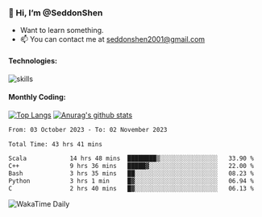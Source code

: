 ### 👋 Hi, I’m @SeddonShen
- Want to learn something.
- 📫 You can contact me at seddonshen2001@gmail.com

#### Technologies:

![skills](https://skillicons.dev/icons?i=scala,js,html,css,bootstrap,jquery,c,cpp,cloudflare,django,docker,flask,git,github,githubactions,linux,latex,mysql,nodejs,ps,php,pr,py,raspberrypi,redis,unreal,v,vscode,vue,bash)

#### Monthly Coding:
[![Top Langs](https://github-readme-stats.vercel.app/api/top-langs?username=seddonshen&show_icons=true&locale=en&layout=compact&hide=html&langs_count=8)](https://github.com/SeddonShen/)
[![Anurag's github stats](https://github-readme-stats.vercel.app/api?username=SeddonShen&count_private=true&show_icons=true)](https://github.com/anuraghazra/github-readme-stats)
<!--START_SECTION:waka-->

```txt
From: 03 October 2023 - To: 02 November 2023

Total Time: 43 hrs 41 mins

Scala            14 hrs 48 mins  ████████▒░░░░░░░░░░░░░░░░   33.90 %
C++              9 hrs 36 mins   █████▓░░░░░░░░░░░░░░░░░░░   22.00 %
Bash             3 hrs 35 mins   ██░░░░░░░░░░░░░░░░░░░░░░░   08.23 %
Python           3 hrs 1 min     █▓░░░░░░░░░░░░░░░░░░░░░░░   06.94 %
C                2 hrs 40 mins   █▓░░░░░░░░░░░░░░░░░░░░░░░   06.13 %
```

<!--END_SECTION:waka-->

![WakaTime Daily](https://wakatime.com/share/@seddon2001/61a7e342-5f12-4fea-bf92-1fac161e97d6.svg)
<!---
SeddonShen/SeddonShen is a ✨ special ✨ repository because its `README.md` (this file) appears on your GitHub profile.
You can click the Preview link to take a look at your changes.
--->
